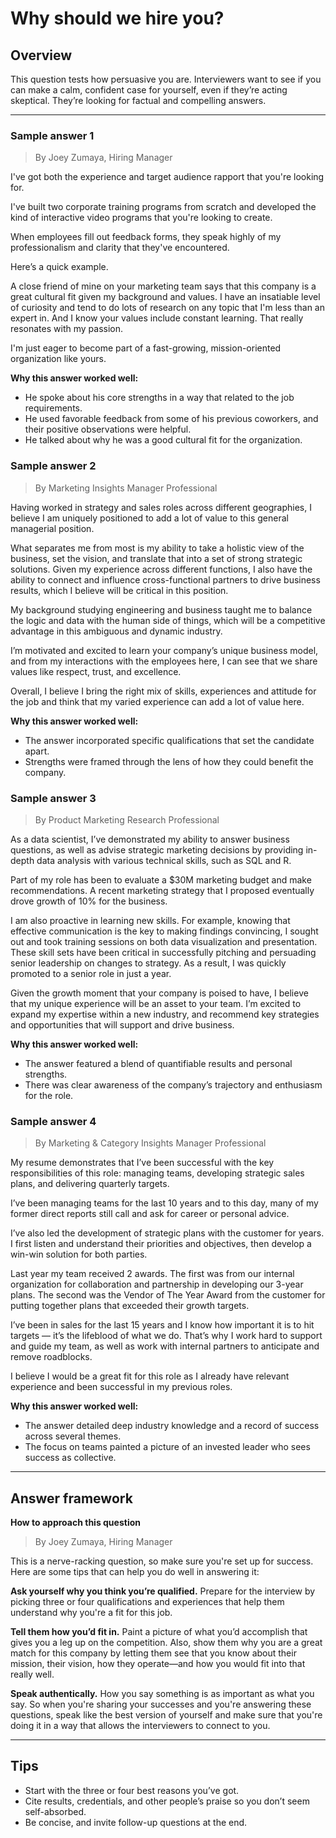 # Why should we hire you?

## Overview
This question tests how persuasive you are. Interviewers want to see if you can make a calm, confident case for yourself, even if they’re acting skeptical. They’re looking for factual and compelling answers.

---

### Sample answer 1
> By Joey Zumaya, Hiring Manager

I've got both the experience and target audience rapport that you're looking for.

I've built two corporate training programs from scratch and developed the kind of interactive video programs that you're looking to create.

When employees fill out feedback forms, they speak highly of my professionalism and clarity that they've encountered.

Here’s a quick example.

A close friend of mine on your marketing team says that this company is a great cultural fit given my background and values. I have an insatiable level of curiosity and tend to do lots of research on any topic that I'm less than an expert in. And I know your values include constant learning. That really resonates with my passion.

I'm just eager to become part of a fast-growing, mission-oriented organization like yours.

**Why this answer worked well:**

* He spoke about his core strengths in a way that related to the job requirements.
* He used favorable feedback from some of his previous coworkers, and their positive observations were helpful.
* He talked about why he was a good cultural fit for the organization.

### Sample answer 2
> By Marketing Insights Manager Professional

Having worked in strategy and sales roles across different geographies, I believe I am uniquely positioned to add a lot of value to this general managerial position.

What separates me from most is my ability to take a holistic view of the business, set the vision, and translate that into a set of strong strategic solutions. Given my experience across different functions, I also have the ability to connect and influence cross-functional partners to drive business results, which I believe will be critical in this position.

My background studying engineering and business taught me to balance the logic and data with the human side of things, which will be a competitive advantage in this ambiguous and dynamic industry.

I’m motivated and excited to learn your company’s unique business model, and from my interactions with the employees here, I can see that we share values like respect, trust, and excellence.

Overall, I believe I bring the right mix of skills, experiences and attitude for the job and think that my varied experience can add a lot of value here.

**Why this answer worked well:**

* The answer incorporated specific qualifications that set the candidate apart.
* Strengths were framed through the lens of how they could benefit the company.

### Sample answer 3
> By Product Marketing Research Professional

As a data scientist, I’ve demonstrated my ability to answer business questions, as well as advise strategic marketing decisions by providing in-depth data analysis with various technical skills, such as SQL and R.

Part of my role has been to evaluate a $30M marketing budget and make recommendations. A recent marketing strategy that I proposed eventually drove growth of 10% for the business.

I am also proactive in learning new skills. For example, knowing that effective communication is the key to making findings convincing, I sought out and took training sessions on both data visualization and presentation. These skill sets have been critical in successfully pitching and persuading senior leadership on changes to strategy. As a result, I was quickly promoted to a senior role in just a year.

Given the growth moment that your company is poised to have, I believe that my unique experience will be an asset to your team. I’m excited to expand my expertise within a new industry, and recommend key strategies and opportunities that will support and drive business.

**Why this answer worked well:**

* The answer featured a blend of quantifiable results and personal strengths.
* There was clear awareness of the company’s trajectory and enthusiasm for the role.

### Sample answer 4
> By Marketing & Category Insights Manager Professional

My resume demonstrates that I’ve been successful with the key responsibilities of this role: managing teams, developing strategic sales plans, and delivering quarterly targets.

I’ve been managing teams for the last 10 years and to this day, many of my former direct reports still call and ask for career or personal advice.

I’ve also led the development of strategic plans with the customer for years. I first listen and understand their priorities and objectives, then develop a win-win solution for both parties.

Last year my team received 2 awards. The first was from our internal organization for collaboration and partnership in developing our 3-year plans. The second was the Vendor of The Year Award from the customer for putting together plans that exceeded their growth targets.

I’ve been in sales for the last 15 years and I know how important it is to hit targets — it’s the lifeblood of what we do. That’s why I work hard to support and guide my team, as well as work with internal partners to anticipate and remove roadblocks.

I believe I would be a great fit for this role as I already have relevant experience and been successful in my previous roles.

**Why this answer worked well:**

* The answer detailed deep industry knowledge and a record of success across several themes.
* The focus on teams painted a picture of an invested leader who sees success as collective.

---

## Answer framework

**How to approach this question**

> By Joey Zumaya, Hiring Manager

This is a nerve-racking question, so make sure you're set up for success. Here are some tips that can help you do well in answering it:

**Ask yourself why you think you’re qualified.** Prepare for the interview by picking three or four qualifications and experiences that help them understand why you're a fit for this job.

**Tell them how you’d fit in.** Paint a picture of what you’d accomplish that gives you a leg up on the competition. Also, show them why you are a great match for this company by letting them see that you know about their mission, their vision, how they operate—and how you would fit into that really well.

**Speak authentically.** How you say something is as important as what you say. So when you're sharing your successes and you're answering these questions, speak like the best version of yourself and make sure that you're doing it in a way that allows the interviewers to connect to you.

---

## Tips

* Start with the three or four best reasons you’ve got.
* Cite results, credentials, and other people’s praise so you don’t seem self-absorbed.
* Be concise, and invite follow-up questions at the end.
